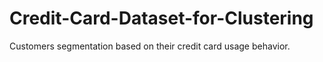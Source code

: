 # Credit-Card-Dataset-for-Clustering
 Customers segmentation based on their credit card usage behavior.
